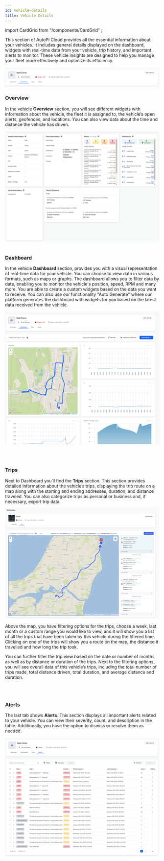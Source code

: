 ```yaml
---
id: vehicle-details
title: Vehicle Details
---
```

import CardGrid from "/components/CardGrid" ;

This section of AutoPi Cloud provides all the essential information about your vehicles. It includes general details displayed on the dashboard, widgets with real-time data from your vehicle, trip history, and important alerts to monitor. These vehicle insights are designed to help you manage your fleet more effectively and optimize its efficiency.

![Vehicle name](/img/cloud/fleet_management/vehicles/vehicle_details/vehicle_name.png)

### Overview
In the vehicle **Overview** section, you will see different widgets with information 
about the vehicle, the fleet it is assigned to, the vehicle’s open alerts, 
geofences, and locations. You can also view data about the time and distance the 
vehicle has driven.

![Vehicles overview](/img/cloud/fleet_management/vehicles/vehicle_details/vehicles_overview.png)
<br>
</br>

### Dashboard
In the vehicle **Dashboard** section, provides you with a visual representation of real-time data for your vehicle. You can choose to view data in various formats, such as maps or graphs. The dashboard allows you to filter data by date, enabling you to monitor the vehicle's position, speed, RPM and many more. You are able to create a custom widgets based on the data you want to receive. You can also use our functionality "Auto Generate" where our platform generates the dashboard with widgets for you based on the latest data received from the vehicle. 

![Vehicles dashboard](/img/cloud/fleet_management/vehicles/vehicle_details/vehicles_dashboard.png)

<br>
</br>

### Trips
Next to Dashboard you’ll find the **Trips** section. This section provides detailed
information about the vehicle’s trips, displaying the trip route on a map along 
with the starting and ending addresses, duration, and distance traveled. You can 
also categorize trips as personal or business and, if necessary, export trip data.  

![Vehicles widgets](/img/cloud/fleet_management/vehicles/vehicle_details/vehicle_trips.jpg)

Above the map, you have filtering options for the trips, choose a week, last month
or a custom range you would like to view, and it will show you a list of all the 
trips that have been taken by this vehicle during the filtered time. Clicking on 
one of the trips will show you a route on the map, the distance it travelled and 
how long the trip took.  

You can further filter the trip view based on the date or number of months, as 
well as by distance or duration of the trips. Next to the filtering options, you 
will see overall data of this vehicle’s trips, including the total number of 
trips made, total distance driven, total duration, and average distance and duration.

<br>
</br>

### Alerts
The last tab shows **Alerts**. This section displays all important alerts related to your vehicle. You can view their severity, count, and description in the table. Additionally, you have the option to dismiss or resolve them as needed.

![Vehicles alerts](/img/cloud/fleet_management/vehicles/vehicle_details/vehicles_alerts.png)

